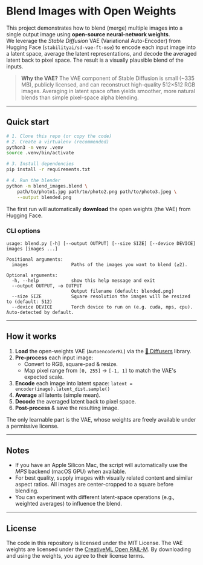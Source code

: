 # Blend Images with Open Weights

This project demonstrates how to blend (merge) multiple images into a single output image using **open-source neural-network weights**.  
We leverage the *Stable Diffusion* VAE (Variational Auto-Encoder) from Hugging Face (`stabilityai/sd-vae-ft-mse`) to encode each input image into a latent space, average the latent representations, and decode the averaged latent back to pixel space.  The result is a visually plausible blend of the inputs.

> **Why the VAE?**  The VAE component of Stable Diffusion is small (~335 MB), publicly licensed, and can reconstruct high-quality 512×512 RGB images.  Averaging in latent space often yields smoother, more natural blends than simple pixel-space alpha blending.

---

## Quick start

```bash
# 1. Clone this repo (or copy the code)
# 2. Create a virtualenv (recommended)
python3 -m venv .venv
source .venv/bin/activate

# 3. Install dependencies
pip install -r requirements.txt

# 4. Run the blender
python -m blend_images.blend \
    path/to/photo1.jpg path/to/photo2.png path/to/photo3.jpeg \
    --output blended.png
```

The first run will automatically **download** the open weights (the VAE) from Hugging Face.

### CLI options

```
usage: blend.py [-h] [--output OUTPUT] [--size SIZE] [--device DEVICE] images [images ...]

Positional arguments:
  images                Paths of the images you want to blend (≥2).

Optional arguments:
  -h, --help            show this help message and exit
  --output OUTPUT, -o OUTPUT
                        Output filename (default: blended.png)
  --size SIZE           Square resolution the images will be resized to (default: 512)
  --device DEVICE       Torch device to run on (e.g. cuda, mps, cpu). Auto-detected by default.
```

---

## How it works

1. **Load** the open-weights VAE (`AutoencoderKL`) via the [🤗 Diffusers](https://github.com/huggingface/diffusers) library.
2. **Pre-process** each input image:
   * Convert to RGB, square-pad & resize.
   * Map pixel range from `[0, 255]` → `[-1, 1]` to match the VAE's expected scale.
3. **Encode** each image into latent space: `latent = encoder(image).latent_dist.sample()`
4. **Average** all latents (simple mean).
5. **Decode** the averaged latent back to pixel space.
6. **Post-process** & save the resulting image.

The only learnable part is the VAE, whose weights are freely available under a permissive license.

---

## Notes

* If you have an Apple Silicon Mac, the script will automatically use the *MPS* backend (macOS GPU) when available.
* For best quality, supply images with visually related content and similar aspect ratios. All images are center-cropped to a square before blending.
* You can experiment with different latent-space operations (e.g., weighted averages) to influence the blend.

---

## License

The code in this repository is licensed under the MIT License.  The VAE weights are licensed under the [CreativeML Open RAIL-M](https://raw.githubusercontent.com/Stability-AI/stablediffusion/main/LICENSE).  By downloading and using the weights, you agree to their license terms. 